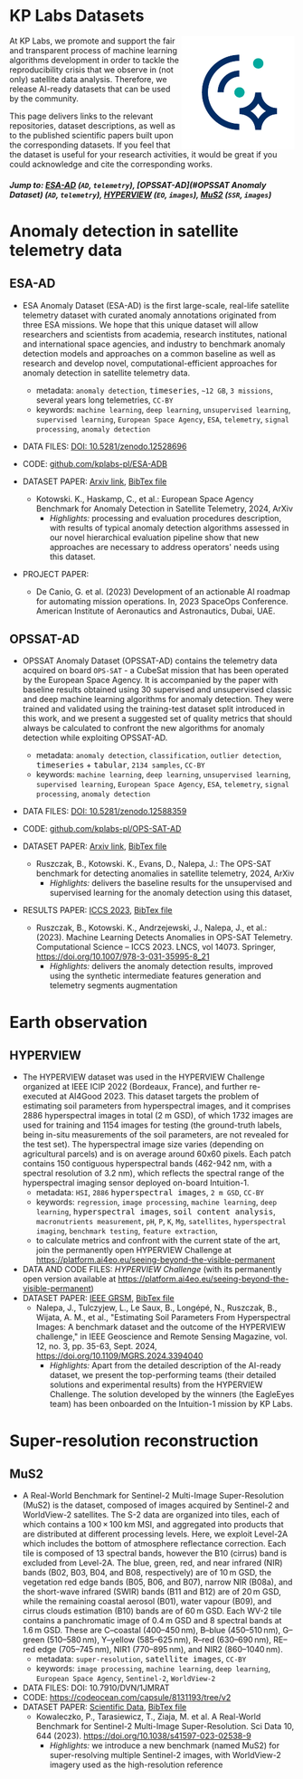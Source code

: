 # KP Labs Datasets 
<img src="kp.png" style="float: right;" />

At KP Labs, we promote and support the fair and transparent process of machine learning algorithms development in order to tackle the reproducibility crisis that we observe in (not only) satellite data analysis. Therefore, we release AI-ready datasets that can be used by the community. 

This page delivers links to the relevant repositories, dataset descriptions, as well as to the published scientific papers built upon the corresponding datasets.
If you feel that the dataset is useful for your research activities, it would be great if you could acknowledge and cite the corresponding works.

##### Jump to: [ESA-AD](#ESA-AD) (`AD`, `telemetry`), [OPSSAT-AD](#OPSSAT Anomaly Dataset) (`AD`, `telemetry`), [HYPERVIEW](#HYPERVIEW) (`EO`, `images`), [MuS2](#MuS2) (`SSR`, `images`)

# Anomaly detection in satellite telemetry data 

## ESA-AD
- ESA Anomaly Dataset (ESA-AD) is the first large-scale, real-life satellite telemetry dataset with curated anomaly annotations originated from three ESA missions. We hope that this unique dataset will allow researchers and scientists from academia, research institutes, national and international space agencies, and industry to benchmark anomaly detection models and approaches on a common baseline as well as research and develop novel, computational-efficient approaches for anomaly detection in satellite telemetry data.
  - metadata: `anomaly detection`, <kbd>timeseries</kbd>, `~12 GB`, `3 missions`, several years long telemetries, `CC-BY`
  - keywords: `machine learning`, `deep learning`, `unsupervised learning`, `supervised learning`, `European Space Agency`, `ESA`, `telemetry`, `signal processing`, `anomaly detection`
- DATA FILES: [DOI: 10.5281/zenodo.12528696](https://zenodo.org/records/12528696)
- CODE: [github.com/kplabs-pl/ESA-ADB](https://github.com/kplabs-pl/ESA-ADB)

- DATASET PAPER: [Arxiv link](https://arxiv.org/abs/2406.17826), [BibTex file](bibtex/esaad.bib)
  - Kotowski. K., Haskamp, C., et al.: European Space Agency Benchmark for Anomaly Detection in Satellite Telemetry, 2024, ArXiv
    - _Highlights:_ processing and evaluation procedures description, with results of typical anomaly detection algorithms assessed in our novel hierarchical evaluation pipeline show that new approaches are necessary to address operators' needs using this dataset.
- PROJECT PAPER:
  - De Canio, G. et al. (2023) Development of an actionable AI roadmap for automating mission operations. In, 2023 SpaceOps Conference. American Institute of Aeronautics and Astronautics, Dubai, UAE.


## OPSSAT-AD
- OPSSAT Anomaly Dataset (OPSSAT-AD) contains the telemetry data acquired on board `OPS-SAT` - a CubeSat mission that has been operated by the European Space Agency. It is accompanied by the paper with baseline results obtained using 30 supervised and unsupervised classic and deep machine learning algorithms for anomaly detection. They were trained and validated using the training-test dataset split introduced in this work, and we present a suggested set of quality metrics that should always be calculated to confront the new algorithms for anomaly detection while exploiting OPSSAT-AD.
  - metadata: `anomaly detection`, `classification`, `outlier detection`, <kbd>timeseries</kbd> + <kbd>tabular</kbd>, `2134 samples`, `CC-BY`
  - keywords: `machine learning`, `deep learning`, `unsupervised learning`, `supervised learning`, `European Space Agency`, `ESA`, `telemetry`, `signal processing`, `anomaly detection`

- DATA FILES: [DOI: 10.5281/zenodo.12588359](https://zenodo.org/records/12588359)
- CODE: [github.com/kplabs-pl/OPS-SAT-AD](https://github.com/kplabs-pl/OPS-SAT-AD)

- DATASET PAPER: [Arxiv link](https://arxiv.org/abs/arXiv:2407.04730), [BibTex file](bibtex/opssat.bib)
  - Ruszczak, B., Kotowski. K., Evans, D., Nalepa, J.: The OPS-SAT benchmark for detecting anomalies in satellite telemetry, 2024, ArXiv
    - _Highlights:_ delivers the baseline results for the unsupervised and supervised learning for the anomaly detection using this dataset,

- RESULTS PAPER: [ICCS 2023](https://doi.org/10.1007/978-3-031-35995-8_21), [BibTex file](bibtex/opssat-iccs.bib) 
  - Ruszczak, B., Kotowski. K., Andrzejewski, J., Nalepa, J., et al.: (2023). Machine Learning Detects Anomalies in OPS-SAT Telemetry. Computational Science – ICCS 2023. LNCS, vol 14073. Springer, https://doi.org/10.1007/978-3-031-35995-8_21
    - _Highlights:_ delivers the anomaly detection results, improved using the synthetic intermediate features generation and telemetry segments augmentation
 

# Earth observation

## HYPERVIEW
- The HYPERVIEW dataset was used in the HYPERVIEW Challenge organized at IEEE ICIP 2022 (Bordeaux, France), and further re-executed at AI4Good 2023.
This dataset targets the problem of estimating soil parameters from hyperspectral images, 
and it comprises 2886 hyperspectral images in total (2 m GSD), of which 1732 images are used for training and 1154 images for testing (the ground-truth labels, being in-situ measurements of the soil parameters, are not revealed for the test set). The hyperspectral image size varies (depending on agricultural parcels) and is on average around 60x60 pixels. Each patch contains 150 contiguous hyperspectral bands (462-942 nm, with a spectral resolution of 3.2 nm), which reflects the spectral range of the hyperspectral imaging sensor deployed on-board Intuition-1.
  - metadata: `HSI`, `2886` <kbd>hyperspectral images</kbd>, `2 m GSD`, `CC-BY` 
  - keywords: `regression`, `image processing`, `machine learning`, `deep learning`, <kbd>hyperspectral images</kbd>, <kbd>soil content analysis</kbd>, `macronutrients measurement`, `pH`, `P`, `K`, `Mg`, `satellites`, `hyperspectral imaging`, `benchmark testing`, `feature extraction`,
  - to calculate metrics and confront with the current state of the art, join the permanently open HYPERVIEW Challenge at https://platform.ai4eo.eu/seeing-beyond-the-visible-permanent 
- DATA AND CODE FILES: _HYPERVIEW Challenge_ (with its permanently open version available at https://platform.ai4eo.eu/seeing-beyond-the-visible-permanent)
- DATASET PAPER: [IEEE GRSM](https://doi.org/10.1109/MGRS.2024.3394040), [BibTex file](bibtex/hyper.bib)
  - Nalepa, J., Tulczyjew, L., Le Saux, B., Longépé, N., Ruszczak, B., Wijata, A. M., et al., "Estimating Soil Parameters From Hyperspectral Images: A benchmark dataset and the outcome of the HYPERVIEW challenge," in IEEE Geoscience and Remote Sensing Magazine, vol. 12, no. 3, pp. 35-63, Sept. 2024, https://doi.org/10.1109/MGRS.2024.3394040  
    - _Highlights:_ Apart from the detailed description of the AI-ready dataset, we present the top-performing teams (their detailed solutions and experimental results) from the HYPERVIEW Challenge. The solution developed by the winners (the EagleEyes team) has been onboarded on the Intuition-1 mission by KP Labs. 

# Super-resolution reconstruction

## MuS2
- A Real-World Benchmark for Sentinel-2 Multi-Image Super-Resolution (MuS2) is the dataset, composed of images acquired by Sentinel-2 and WorldView-2 satellites. The S-2 data are organized into tiles, each of which contains a 100 × 100 km MSI, and aggregated into products that are distributed at different processing levels. Here, we exploit Level-2A which includes the bottom of atmosphere reflectance correction. Each tile is composed of 13 spectral bands, however the B10 (cirrus) band is excluded from Level-2A. The blue, green, red, and near infrared (NIR) bands (B02, B03, B04, and B08, respectively) are of 10 m GSD, the vegetation red edge bands (B05, B06, and B07), narrow NIR (B08a), and the short-wave infrared (SWIR) bands (B11 and B12) are of 20 m GSD, while the remaining coastal aerosol (B01), water vapour (B09), and cirrus clouds estimation (B10) bands are of 60 m GSD. Each WV-2 tile contains a panchromatic image of 0.4 m GSD and 8 spectral bands at 1.6 m GSD. These are C–coastal (400–450 nm), B–blue (450–510 nm), G–green (510–580 nm), Y–yellow (585–625 nm), R–red (630–690 nm), RE–red edge (705–745 nm), NIR1 (770–895 nm), and NIR2 (860–1040 nm).
  - metadata: `super-resolution`, <kbd>satellite images</kbd>, `CC-BY`
  - keywords: `image processing`, `machine learning`, `deep learning`, `European Space Agency`, `Sentinel-2`, `WorldView-2`
- DATA FILES: DOI: 10.7910/DVN/1JMRAT 
- CODE: https://codeocean.com/capsule/8131193/tree/v2 
- DATASET PAPER: [Scientific Data](https://doi.org/10.1038/s41597-023-02538-9), [BibTex file](bibtex/mus2.bib)
  - Kowaleczko, P., Tarasiewicz, T., Ziaja, M. et al. A Real-World Benchmark for Sentinel-2 Multi-Image Super-Resolution. Sci Data 10, 644 (2023). https://doi.org/10.1038/s41597-023-02538-9 
    - _Highlights:_ we introduce a new benchmark (named MuS2) for super-resolving multiple Sentinel-2 images, with WorldView-2 imagery used as the high-resolution reference
